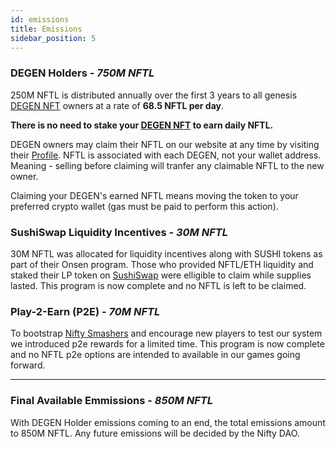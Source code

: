 ```yaml
---
id: emissions
title: Emissions
sidebar_position: 5
---
```


### DEGEN Holders - _750M NFTL_

250M NFTL is distributed annually over the first 3 years to all genesis [DEGEN NFT](/docs/overview/nfts/degens/about) owners at a rate of **68.5 NFTL per day**.

**There is no need to stake your [DEGEN NFT](/docs/overview/nfts/degens/about) to earn daily NFTL.**

DEGEN owners may claim their NFTL on our website at any time by visiting their [Profile](https://app.niftyleague.com/profile). NFTL is associated with each DEGEN, not your wallet address. Meaning - selling before claiming will tranfer any claimable NFTL to the new owner.

Claiming your DEGEN's earned NFTL means moving the token to your preferred crypto wallet (gas must be paid to perform this action).

### SushiSwap Liquidity Incentives - _30M NFTL_

30M NFTL was allocated for liquidity incentives along with SUSHI tokens as part of their Onsen program. Those who provided NFTL/ETH liquidity and staked their LP token on [SushiSwap](https://sushi.com/) were elligible to claim while supplies lasted. This program is now complete and no NFTL is left to be claimed.

### Play-2-Earn (P2E) - _70M NFTL_

To bootstrap [Nifty Smashers](/docs/overview/games/mobile-games/nifty-smashers) and encourage new players to test our system we introduced p2e rewards for a limited time. This program is now complete and no NFTL p2e options are intended to available in our games going forward.

---

### Final Available Emmissions - _850M NFTL_

With DEGEN Holder emissions coming to an end, the total emissions amount to 850M NFTL. Any future emissions will be decided by the Nifty DAO.

